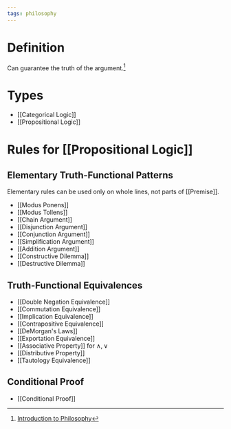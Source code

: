 ```yaml
---
tags: philosophy
---
```


# Definition

Can guarantee the truth of the argument.[^1]

# Types
- [[Categorical Logic]]
- [[Propositional Logic]]

# Rules for [[Propositional Logic]]
## Elementary Truth-Functional Patterns
Elementary rules can be used only on whole lines, not parts of [[Premise]].
- [[Modus Ponens]]
- [[Modus Tollens]]
- [[Chain Argument]]
- [[Disjunction Argument]]
- [[Conjunction Argument]]
- [[Simplification Argument]]
- [[Addition Argument]]
- [[Constructive Dilemma]]
- [[Destructive Dilemma]]

## Truth-Functional Equivalences
- [[Double Negation Equivalence]]
- [[Commutation Equivalence]]
- [[Implication Equivalence]]
- [[Contrapositive Equivalence]]
- [[DeMorgan's Laws]]
- [[Exportation Equivalence]]
- [[Associative Property]] for $\land, \lor$
- [[Distributive Property]]
- [[Tautology Equivalence]]

## Conditional Proof
- [[Conditional Proof]]

[^1]: [Introduction to Philosophy](zotero://open-pdf/library/items/M84L5RRJ?page=161)